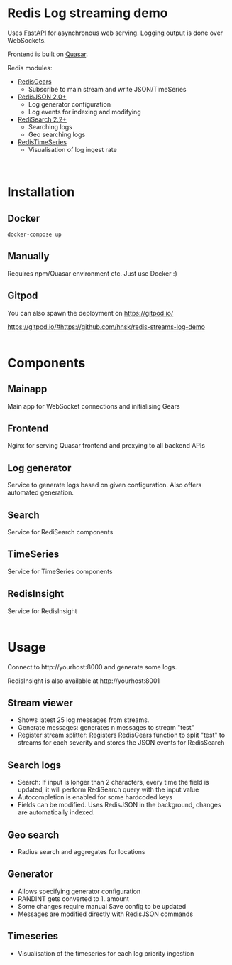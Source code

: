 # Redis Log streaming demo

Uses [FastAPI](https://fastapi.tiangolo.com/) for asynchronous web serving. Logging output is done over WebSockets.

Frontend is built on [Quasar](https://quasar.dev/).

Redis modules:
- [RedisGears](https://oss.redislabs.com/redisgears/)
  - Subscribe to main stream and write JSON/TimeSeries
- [RedisJSON 2.0+](https://oss.redis.com/redisjson/)
  - Log generator configuration
  - Log events for indexing and modifying
- [RediSearch 2.2+](https://oss.redislabs.com/redisearch/)
  - Searching logs
  - Geo searching logs
- [RedisTimeSeries](https://oss.redis.com/redistimeseries/)
  - Visualisation of log ingest rate

<br>

# Installation

## Docker
```
docker-compose up
```

## Manually
Requires npm/Quasar environment etc. Just use Docker :)

## Gitpod
You can also spawn the deployment on https://gitpod.io/

https://gitpod.io/#https://github.com/hnsk/redis-streams-log-demo
<br>
<br>

# Components

## Mainapp
Main app for WebSocket connections and initialising Gears

## Frontend
Nginx for serving Quasar frontend and proxying to all backend APIs

## Log generator
Service to generate logs based on given configuration. Also offers automated generation.

## Search
Service for RediSearch components

## TimeSeries
Service for TimeSeries components

## RedisInsight
Service for RedisInsight
<br>
<br>
# Usage

Connect to http://yourhost:8000 and generate some logs.

RedisInsight is also available at http://yourhost:8001

## Stream viewer
- Shows latest 25 log messages from streams.
- Generate messages: generates n messages to stream "test"
- Register stream splitter: Registers RedisGears function to split "test" to streams for each severity and stores the JSON events for RedisSearch

## Search logs
- Search: If input is longer than 2 characters, every time the field is updated, it will perform RediSearch query with the input value
- Autocompletion is enabled for some hardcoded keys
- Fields can be modified. Uses RedisJSON in the background, changes are automatically indexed.

## Geo search
- Radius search and aggregates for locations

## Generator
- Allows specifying generator configuration
- RANDINT gets converted to 1..amount
- Some changes require manual Save config to be updated
- Messages are modified directly with RedisJSON commands

## Timeseries
- Visualisation of the timeseries for each log priority ingestion
